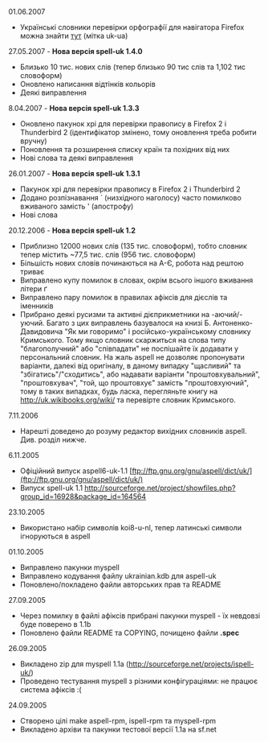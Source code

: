 01.06.2007
  * Українські словники перевірки орфографії для навігатора Firefox можна знайти [тут](https://addons.mozilla.org/en-US/firefox/browse/type:3) (мітка uk-ua)

27.05.2007 - **Нова версія spell-uk 1.4.0**
  * Близько 10 тис. нових слів (тепер близько 90 тис слів та 1,102 тис словоформ)
  * Оновлено написання відтінків кольорів
  * Деякі виправлення

8.04.2007 - **Нова версія spell-uk 1.3.3**
  * Оновлено пакунок xpi для перевірки правопису в Firefox 2 і Thunderbird 2 (ідентифікатор змінено, тому оновлення треба робити вручну)
  * Поновлення та розширення списку країн та похідних від них
  * Нові слова та деякі виправлення

26.01.2007 - **Нова версія spell-uk 1.3.1**
  * Пакунок xpi для перевірки правопису в Firefox 2 і Thunderbird 2
  * Додано розпізнавання ` (низхідного наголосу) часто помилково вживаного замість ' (апострофу)
  * Нові слова

20.12.2006 - **Нова версія spell-uk 1.2**
  * Приблизно 12000 нових слів (135 тис. словоформ), тобто словник тепер містить ~77,5 тис. слів (956 тис. словоформ)
  * Більшість нових словів починаються на А-Є, робота над рештою триває
  * Виправлено купу помилок в словах, окрім всього іншого вживання літери ґ
  * Виправлено пару помилок в правилах афіксів для дієслів та іменників
  * Прибрано деякі русизми та активні дієприкметники на -аючий/-уючий. Багато з цих виправлень базувалося на книзі Б. Антоненко-Давидовича "Як ми говоримо" і російсько-українському словнику Кримського. Тому якщо словник скаржиться на слова типу "благополучний" або "співпадати" не поспішайте їх додавати у персональний словник. На жаль aspell не дозволяє пропонувати варіанти, далекі від оригіналу, в даному випадку "щасливий" та "збігатись"/"сходитись", або надавати варіанти "проштовхувальний", "проштовхувач", "той, що проштовхує" замість "проштовхуючий", тому в таких випадках, будь ласка, перегляньте книгу на http://uk.wikibooks.org/wiki/ та перевірте словник Кримського.


7.11.2006
  * Нарешті доведено до розуму редактор вихідних словників aspell. Див. розділ нижче.

6.11.2005
  * Офіційний випуск aspell6-uk-1.1 [ftp://ftp.gnu.org/gnu/aspell/dict/uk/](ftp://ftp.gnu.org/gnu/aspell/dict/uk/)
  * Випуск spell-uk 1.1 http://sourceforge.net/project/showfiles.php?group_id=16928&package_id=164564

23.10.2005
  * Використано набір символів koi8-u-nl, тепер латинські символи ігноруються в aspell

01.10.2005
  * Виправлено пакунки myspell
  * Виправлено кодування файлу ukrainian.kdb для aspell-uk
  * Поновлено/покладено файли авторських прав та README

27.09.2005
  * Через помилку в файлі афіксів прибрані пакунки myspell - їх невдовзі буде поверено в 1.1b
  * Поновлено файли README та COPYING, почищено файли **.spec**

26.09.2005
  * Викладено zip для myspell 1.1a (http://sourceforge.net/projects/ispell-uk/)
  * Проведено тестування myspell з різними конфігураціями: не працює система афіксів :(

24.09.2005
  * Створено цілі make aspell-rpm, ispell-rpm та myspell-rpm
  * Викладено архіви та пакунки тестової версії 1.1a на sf.net